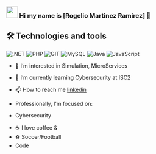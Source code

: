 ### <img src="https://media.giphy.com/media/du3J3cXyzhj75IOgvA/giphy.gif" width="30"> Hi my name is [Rogelio Martinez Ramirez]  👋
 
## 🛠  Technologies and tools
![.NET](https://img.shields.io/badge/-.NET%208.0-blueviolet)
![PHP](https://img.shields.io/badge/PHP-black?style=flat-square&logo=php)
![GIT](https://img.shields.io/badge/GitHub-black?style=flat-square&logo=GitHub)
![MySQL](https://img.shields.io/badge/-MySQL-black?style=flat-square&logo=mysql)
![Java](https://img.shields.io/badge/Java-black?style=flat-square&logo=java)
![JavaScript](https://img.shields.io/badge/-JavaScript-black?style=flat-square&logo=javascript)



- 👀 I’m interested in Simulation, MicroServices
- 🌱 I’m currently learning Cybersecurity at ISC2 

- 📫 How to reach me  [linkedin](https://www.linkedin.com/in/remr76/)  

- Professionally, I'm focused on:
* Cybersecurity
 
- ☕️ I love coffee &  
- ⚽ Soccer/Football
-    Code

